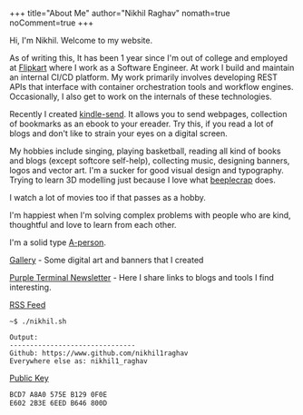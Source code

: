 +++
title="About Me"
author="Nikhil Raghav"
nomath=true
noComment=true
+++


Hi, I'm Nikhil.  Welcome to my website. 


As of writing this, It has been 1 year since I'm out of college and employed at [Flipkart](https://flipkart.com) where I work as a Software Engineer. At work I build and maintain an internal CI/CD platform. My work primarily involves developing REST APIs that interface with container orchestration tools and workflow engines. Occasionally, I also get to work on the internals of these technologies.

Recently I created [kindle-send](https://github.com/nikhil1raghav/kindle-send). It allows you to send webpages, collection of bookmarks as an ebook to your ereader. Try this, if you read a lot of blogs and don't like to strain your eyes on a digital screen.


My hobbies include singing, playing basketball, reading all kind of books and blogs (except softcore self-help), collecting music,  designing banners, logos and vector art. I'm a sucker for good visual design and typography. Trying to learn 3D modelling just because I love what [beeplecrap](https://www.behance.net/beeple) does.

I watch a lot of movies too if that passes as a hobby.

I'm happiest when I'm solving complex problems with people who are kind, thoughtful and love to learn from each other.




I'm a solid type [A-person](https://www.b-society.org/chronobiology/).






[Gallery](https://gallery.purpleterm.com/) - Some digital art and banners that I created

[Purple Terminal Newsletter](https://purpleterminal.substack.com) - Here I share links to blogs and tools I find interesting.


[RSS Feed](/index.xml)


```text
~$ ./nikhil.sh

Output:
-------------------------------
Github: https://www.github.com/nikhil1raghav
Everywhere else as: nikhil1_raghav
```




[Public Key](/files/nikhil1raghav.key)






```bash
BCD7 A8A0 575E B129 0F0E
E602 2B3E 6EED B646 800D
```
